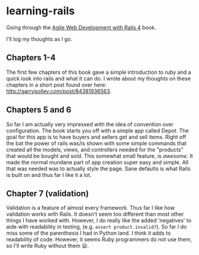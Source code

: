 # learning-rails

Going through the [Agile Web Development with Rails 4](http://pragprog.com/book/rails4/agile-web-development-with-rails-4) book.

I'll log my thoughts as I go.

## Chapters 1-4

The first few chapters of this book gave a simple introduction to ruby and a quick look into rails and what it can do.  I wrote about my thoughts on these chapters in a short post found over here: http://garrypolley.com/post/84381936563.

## Chapters 5 and 6

So far I am actually very impressed with the idea of convention over configuration.  The book starts you off with a simple app called Depot.  The goal for this app is to have buyers and sellers get and sell items.  Right off the bat the power of rails was/is shown with some simple commands that created all the models, views, and controllers needed for the "products" that would be bought and sold.  This somewhat small feature, is _awesome_.  It made the normal mundane part of app creation super easy and simple.  All that was needed was to actually style the page. Sane defaults is what Rails is built on and thus far I like it a lot.

## Chapter 7 (validation)

Validation is a feature of almost every framework.  Thus far I like how validation works with Rails.  It doesn't seem too different than most other things I have worked with.  However, I do really like the added 'negatives' to aide with readability in testing, (e.g. `assert product.invalid?`).  So far I do miss some of the parenthesis I had in Python land.  I think it adds to readability of code.  However, it seems Ruby programmers do not use them, so I'll write Ruby without them :frowning:.
